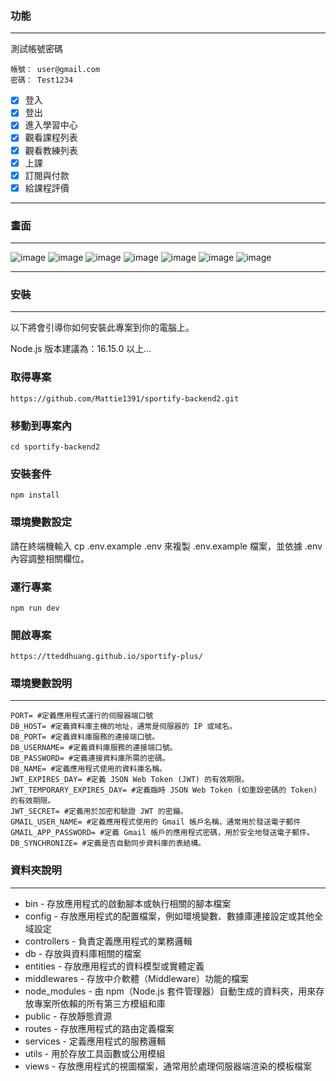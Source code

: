 ### 功能  
___
測試帳號密碼
```
帳號： user@gmail.com
密碼： Test1234
```
- [x] 登入  
- [x] 登出  
- [x] 進入學習中心  
- [x] 觀看課程列表  
- [x] 觀看教練列表  
- [x] 上課  
- [x] 訂閱與付款  
- [x] 給課程評價
___

### 畫面
___
![image](https://github.com/user-attachments/assets/6ec23518-9f6b-4dae-9fe4-c091410e2b54)
![image](https://github.com/user-attachments/assets/40ec7045-ce55-4bb4-89cc-9ce80da113db)
![image](https://github.com/user-attachments/assets/8fcc1a9c-eb84-4f8a-bf41-78c9414163df)
![image](https://github.com/user-attachments/assets/263a13b8-c77d-437c-b6b3-5df34603d76b)
![image](https://github.com/user-attachments/assets/85713c83-7f62-4573-9252-3d3a8ecdea0e)
![image](https://github.com/user-attachments/assets/071ed033-5e14-4235-a61e-92c48055c5dc)
![image](https://github.com/user-attachments/assets/6df9ffc8-7c2c-4b6f-8e60-0c47d8fb9f24)
___
### 安裝  
___
以下將會引導你如何安裝此專案到你的電腦上。

Node.js 版本建議為：16.15.0 以上...

### 取得專案
```
https://github.com/Mattie1391/sportify-backend2.git
```
### 移動到專案內
```
cd sportify-backend2
```
### 安裝套件
```
npm install
```
### 環境變數設定  
請在終端機輸入 cp .env.example .env 來複製 .env.example 檔案，並依據 .env 內容調整相關欄位。
### 運行專案
```
npm run dev
```
### 開啟專案
```
https://tteddhuang.github.io/sportify-plus/
```
### 環境變數說明
___
```
PORT= #定義應用程式運行的伺服器端口號
DB_HOST= #定義資料庫主機的地址，通常是伺服器的 IP 或域名。
DB_PORT= #定義資料庫服務的連接端口號。
DB_USERNAME= #定義資料庫服務的連接端口號。
DB_PASSWORD= #定義連接資料庫所需的密碼。
DB_NAME= #定義應用程式使用的資料庫名稱。
JWT_EXPIRES_DAY= #定義 JSON Web Token (JWT) 的有效期限。
JWT_TEMPORARY_EXPIRES_DAY= #定義臨時 JSON Web Token (如重設密碼的 Token) 的有效期限。
JWT_SECRET= #定義用於加密和驗證 JWT 的密鑰。
GMAIL_USER_NAME= #定義應用程式使用的 Gmail 帳戶名稱，通常用於發送電子郵件
GMAIL_APP_PASSWORD= #定義 Gmail 帳戶的應用程式密碼，用於安全地發送電子郵件。
DB_SYNCHRONIZE= #定義是否自動同步資料庫的表結構。
```
### 資料夾說明
___
* bin - 存放應用程式的啟動腳本或執行相關的腳本檔案
* config - 存放應用程式的配置檔案，例如環境變數、數據庫連接設定或其他全域設定
* controllers - 負責定義應用程式的業務邏輯
* db - 存放與資料庫相關的檔案
* entities - 存放應用程式的資料模型或實體定義
* middlewares - 存放中介軟體（Middleware）功能的檔案
* node_modules - 由 npm（Node.js 套件管理器）自動生成的資料夾，用來存放專案所依賴的所有第三方模組和庫
* public - 存放靜態資源
* routes - 存放應用程式的路由定義檔案
* services - 定義應用程式的服務邏輯
* utils - 用於存放工具函數或公用模組
* views - 存放應用程式的視圖檔案，通常用於處理伺服器端渲染的模板檔案
